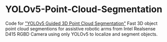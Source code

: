 # YOLOv5-Point-Cloud-Segmentation
Code for ["YOLOv5 Guided 3D Point Cloud Segmentation"](https://scholar.google.com/citations?view_op=view_citation&hl=en&user=W9g-njEAAAAJ&citation_for_view=W9g-njEAAAAJ:d1gkVwhDpl0C)
Fast 3D object point cloud segmentions for assistive robotic arms from Intel Realsense D415 RGBD Camera using only YOLOv5 to localize and segment objects.

